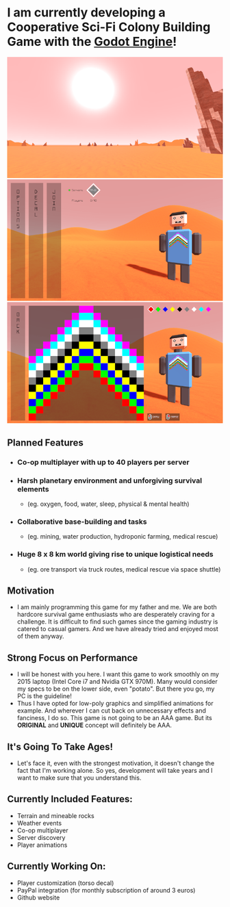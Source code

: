 # I am currently developing a Cooperative Sci-Fi Colony Building Game with the [Godot Engine](https://godotengine.org/)!

![Screenshot 1](captures/harsh_planet.png?raw=true "Harsh Planet")
![Screenshot 2](captures/main_menu.png?raw=true "Main Menu")
![Screenshot 3](captures/decal_editor.png?raw=true "Decal Editor")

## Planned Features
* ### **Co-op multiplayer** with up to **40 players** per server
* ### **Harsh planetary environment** and **unforgiving survival** elements
  * (eg. oxygen, food, water, sleep, physical & mental health)
* ### **Collaborative base-building** and tasks
  * (eg. mining, water production, hydroponic farming, medical rescue)
* ### **Huge 8 x 8 km world** giving rise to unique **logistical needs**
  * (eg. ore transport via truck routes, medical rescue via space shuttle)

## Motivation
* I am mainly programming this game for my father and me. We are both hardcore survival game enthusiasts who are desperately craving for a challenge. It is difficult to find such games since the gaming industry is catered to casual gamers. And we have already tried and enjoyed most of them anyway.

## Strong Focus on Performance
* I will be honest with you here. I want this game to work smoothly on my 2015 laptop (Intel Core i7 and Nvidia GTX 970M). Many would consider my specs to be on the lower side, even "potato". But there you go, my PC is the guideline!
* Thus I have opted for low-poly graphics and simplified animations for example. And wherever I can cut back on unnecessary effects and fanciness, I do so. This game is not going to be an AAA game. But its **ORIGINAL** and **UNIQUE** concept will definitely be AAA.

## It's Going To Take Ages!
* Let's face it, even with the strongest motivation, it doesn't change the fact that I'm working alone. So yes, development will take years and I want to make sure that you understand this.

## Currently Included Features:
* Terrain and mineable rocks
* Weather events
* Co-op multiplayer
* Server discovery
* Player animations

## Currently Working On:
* Player customization (torso decal)
* PayPal integration (for monthly subscription of around 3 euros)
* Github website
